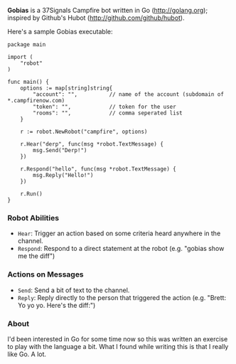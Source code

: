 **Gobias** is a 37Signals Campfire bot written in Go (http://golang.org); inspired by Github's Hubot (http://github.com/github/hubot).

Here's a sample Gobias executable:

```
package main

import (
    "robot"
)

func main() {
    options := map[string]string{
        "account": "",          // name of the account (subdomain of *.campfirenow.com)
        "token": "",            // token for the user
        "rooms": "",            // comma seperated list
    }

    r := robot.NewRobot("campfire", options)

    r.Hear("derp", func(msg *robot.TextMessage) {
        msg.Send("Derp!")
    })

    r.Respond("hello", func(msg *robot.TextMessage) {
        msg.Reply("Hello!")
    })

    r.Run()
}
```

### Robot Abilities

- `Hear`: Trigger an action based on some criteria heard anywhere in the channel.
- `Respond`: Respond to a direct statement at the robot (e.g. "gobias show me the diff")

### Actions on Messages

- `Send`: Send a bit of text to the channel.
- `Reply`: Reply directly to the person that triggered the action (e.g. "Brett: Yo yo yo. Here's the diff:")

### About

I'd been interested in Go for some time now so this was written an exercise to play with the language a bit. What I found while writing this is that I really like Go. A lot.
